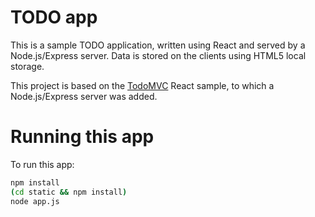 # TODO app

This is a sample TODO application, written using React and served by a Node.js/Express server. Data is stored on the clients using HTML5 local storage.

This project is based on the [TodoMVC](https://github.com/tastejs/todomvc) React sample, to which a Node.js/Express server was added.

# Running this app

To run this app:

````sh
npm install
(cd static && npm install)
node app.js
````
